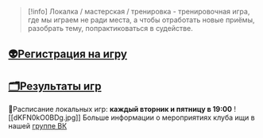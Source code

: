 > [!info]
> Локалка / мастерская / тренировка - тренировочная игра, где мы играем не ради места, а чтобы отработать новые приёмы, разобрать тему, попрактиковаться в судействе.
## [👽Регистрация на игру](https://www.youtube.com/watch?v=dQw4w9WgXcQ)        
## [🗂️Результаты игр](https://www.youtube.com/watch?v=AawLM81gIHo)


📆Расписание локальных игр: 
**каждый вторник и пятницу в 19:00**
![[dKFN0kO0BDg.jpg]]
Больше информации о мероприятиях клуба ищи в нашей [группе ВК](https://vk.com/fefudebateclub)